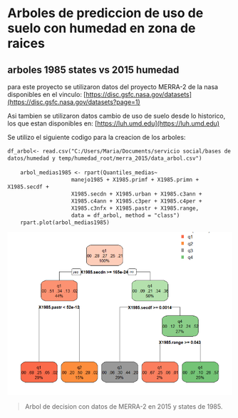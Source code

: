 # Arboles de prediccion de uso de suelo con humedad en zona de raices 

## arboles 1985 states vs 2015 humedad

para este proyecto se utilizaron datos del proyecto MERRA-2 de la nasa disponibles en el vinculo: [https://disc.gsfc.nasa.gov/datasets](https://disc.gsfc.nasa.gov/datasets?page=1)

Asi tambien se utilizaron datos cambio de uso de suelo desde lo historico, los que estan disponibles en: [https://luh.umd.edu](https://luh.umd.edu)

Se utilizo el siguiente codigo para la creacion de los arboles: 

    df_arbol<- read.csv("C:/Users/Maria/Documents/servicio social/bases de datos/humedad y temp/humedad_root/merra_2015/data_arbol.csv")
 
        arbol_medias1985 <- rpart(Quantiles_medias~ 
                        manejo1985 + X1985.primf + X1985.primn + X1985.secdf +
                        X1985.secdn + X1985.urban + X1985.c3ann +  
                        X1985.c4ann + X1985.c3per + X1985.c4per + 
                        X1985.c3nfx + X1985.pastr + X1985.range,
                        data = df_arbol, method = "class")
        rpart.plot(arbol_medias1985)


![](https://github.com/marianalara8/Servicio-Social/blob/main/Arbol_medias1985.png)

> Arbol de decision con datos de MERRA-2 en 2015 y states de 1985.
